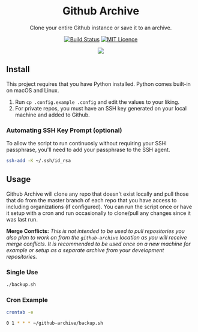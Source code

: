 <div align="center">

# Github Archive

Clone your entire Github instance or save it to an archive.

[![Build Status](https://travis-ci.org/Justintime50/github-archive.svg?branch=master)](https://travis-ci.org/Justintime50/github-archive)
[![MIT Licence](https://badges.frapsoft.com/os/mit/mit.svg?v=103)](https://opensource.org/licenses/mit-license.php)

<img src="assets/showcase.gif">

</div>

## Install

This project requires that you have Python installed. Python comes built-in on macOS and Linux.

1. Run `cp .config.example .config` and edit the values to your liking.
1. For private repos, you must have an SSH key generated on your local machine and added to Github.

### Automating SSH Key Prompt (optional)

To allow the script to run continuosly without requiring your SSH passphrase, you'll need to add your passphrase to the SSH agent.

```bash
ssh-add -K ~/.ssh/id_rsa
```

## Usage

Github Archive will clone any repo that doesn't exist locally and pull those that do from the master branch of each repo that you have access to including organizations (if configured). You can run the script once or have it setup with a cron and run occasionally to clone/pull any changes since it was last run.

**Merge Conflicts:** *This is not intended to be used to pull repositories you also plan to work on from the `github-archive` location as you will receive merge conflicts. It is recommended to be used once on a new machine for example or setup as a separate archive from your development repositories.*

### Single Use
```bash
./backup.sh
```

### Cron Example
```bash
crontab -e

0 1 * * * ~/github-archive/backup.sh
```
